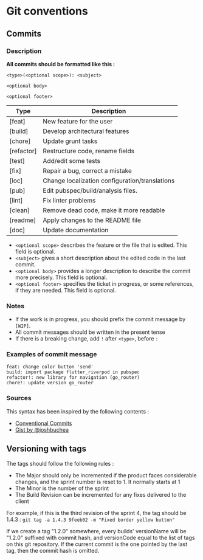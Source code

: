 # Git conventions

## Commits

### Description

**All commits should be formatted like this :**

```text
<type>(<optional scope>): <subject>

<optional body>

<optional footer>
```

| Type       | Description                                    |
|------------|------------------------------------------------|
| [feat]     | New feature for the user                       |
| [build]    | Develop architectural features                 |
| [chore]    | Update grunt tasks                             |
| [refactor] | Restructure code, rename fields                |
| [test]     | Add/edit some tests                            |
| [fix]      | Repair a bug, correct a mistake                |
| [loc]      | Change localization configuration/translations |
| [pub]      | Edit pubspec/build/analysis files.             |
| [lint]     | Fix linter problems                            |
| [clean]    | Remove dead code, make it more readable        |
| [readme]   | Apply changes to the README file               |
| [doc]      | Update documentation                           |

- `<optional scope>` describes the feature or the file that is edited. This field is optional.
- `<subject>` gives a short description about the edited code in the last commit.
- `<optional body>` provides a longer description to describe the commit more precisely. This field is optional.
- `<optional footer>` specifies the ticket in progress, or some references, if they are needed. This field is optional.

### Notes

- If the work is in progress, you should prefix the commit message by `[WIP]`.
- All commit messages should be written in the present tense
- If there is a breaking change, add `!` after `<type>`, before `:`

### Examples of commit message

```text
feat: change color button 'send'
build: import package flutter_riverpod in pubspec
refactor!: new library for navigation (go_router)
chore!: update version go_router
```

### Sources

This syntax has been inspired by the following contents :

- [Conventional Commits](https://www.conventionalcommits.org/en/v1.0.0/)
- [Gist by @joshbuchea](https://gist.github.com/joshbuchea/6f47e86d2510bce28f8e7f42ae84c716)

## Versioning with tags

The tags should follow the following rules :

- The Major should only be incremented if the product faces considerable changes, and the sprint number is reset to 1. It normally starts at 1
- The Minor is the number of the sprint
- The Build Revision can be incremented for any fixes delivered to the client

For example, if this is the third revision of the sprint 4, the tag should be 1.4.3 :
`git tag -a 1.4.3 9feeb02 -m "Fixed border yellow button"`

If we create a tag "1.2.0" somewhere, every builds' versionName will be "1.2.0" suffixed with commit hash, and versionCode equal to the list of tags on this git repository.
If the current commit is the one pointed by the last tag, then the commit hash is omitted.
